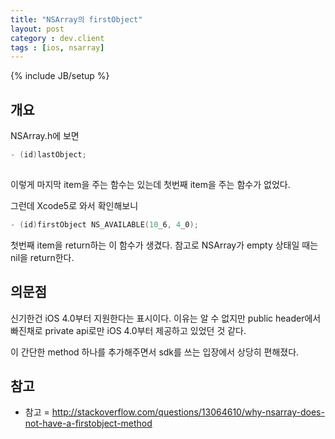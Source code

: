 ```yaml
---
title: "NSArray의 firstObject"
layout: post
category : dev.client
tags : [ios, nsarray]
---
```

{% include JB/setup %}

개요
----

NSArray.h에 보면

```objectivec
- (id)lastObject;
 
```

이렇게 마지막 item을 주는 함수는 있는데 첫번째 item을 주는 함수가
없었다.

그런데 Xcode5로 와서 확인해보니

```objectivec
- (id)firstObject NS_AVAILABLE(10_6, 4_0);
```

첫번째 item을 return하는 이 함수가 생겼다. 참고로 NSArray가 empty 상태일
때는 nil을 return한다.

의문점
------

신기한건 iOS 4.0부터 지원한다는 표시이다. 이유는 알 수 없지만 public
header에서 빠진채로 private api로만 iOS 4.0부터 제공하고 있었던 것 같다.

이 간단한 method 하나를 추가해주면서 sdk를 쓰는 입장에서 상당히
편해졌다.

참고
----

-   참고 =
    <http://stackoverflow.com/questions/13064610/why-nsarray-does-not-have-a-firstobject-method>
